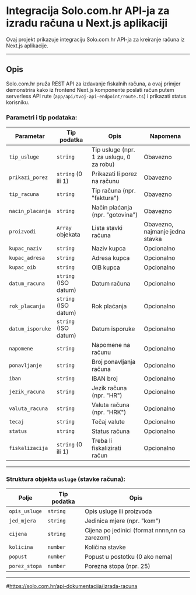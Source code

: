 # Integracija Solo.com.hr API-ja za izradu računa u Next.js aplikaciji

Ovaj projekt prikazuje integraciju Solo.com.hr API-ja za kreiranje računa iz Next.js aplikacije.

---

## Opis

Solo.com.hr pruža REST API za izdavanje fiskalnih računa, a ovaj primjer demonstrira kako iz frontend Next.js komponente poslati račun putem serverless API rute (`app/api/tvoj-api-endpoint/route.ts`) i prikazati status korisniku.

### Parametri i tip podataka:


| Parametar        | Tip podatka         | Opis                                        | Napomena                          |
|------------------|--------------------|---------------------------------------------|----------------------------------|
| `tip_usluge`     | `string`           | Tip usluge (npr. 1 za uslugu, 0 za robu)    | Obavezno                         |
| `prikazi_porez`  | `string` (0 ili 1) | Prikazati li porez na računu                 | Obavezno                         |
| `tip_racuna`     | `string`            | Tip računa (npr. "faktura")                   | Obavezno                         |
| `nacin_placanja` | `string`            | Način plaćanja (npr. "gotovina")              | Obavezno                         |
| `proizvodi`      | `Array` objekata    | Lista stavki računa                           | Obavezno, najmanje jedna stavka  |
| `kupac_naziv`    | `string`            | Naziv kupca                                  | Opcionalno                       |
| `kupac_adresa`   | `string`            | Adresa kupca                                 | Opcionalno                       |
| `kupac_oib`      | `string`            | OIB kupca                                   | Opcionalno                       |
| `datum_racuna`   | `string` (ISO datum) | Datum računa                                | Opcionalno                       |
| `rok_placanja`   | `string` (ISO datum) | Rok plaćanja                                | Opcionalno                       |
| `datum_isporuke` | `string` (ISO datum) | Datum isporuke                              | Opcionalno                       |
| `napomene`       | `string`            | Napomene na računu                           | Opcionalno                       |
| `ponavljanje`    | `string`            | Broj ponavljanja računa                      | Opcionalno                       |
| `iban`           | `string`            | IBAN broj                                   | Opcionalno                       |
| `jezik_racuna`   | `string`            | Jezik računa (npr. "HR")                     | Opcionalno                       |
| `valuta_racuna`  | `string`            | Valuta računa (npr. "HRK")                    | Opcionalno                       |
| `tecaj`          | `string`            | Tečaj valute                                | Opcionalno                       |
| `status`         | `string`            | Status računa                               | Opcionalno                       |
| `fiskalizacija`  | `string` (0 ili 1)   | Treba li fiskalizirati račun                 | Opcionalno                       |

---

### Struktura objekta `usluge` (stavke računa):

| Polje          | Tip podatka  | Opis                                    |
|----------------|--------------|-----------------------------------------|
| `opis_usluge`  | `string`     | Opis usluge ili proizvoda               |
| `jed_mjera`    | `string`     | Jedinica mjere (npr. "kom")             |
| `cijena`       | `string`     | Cijena po jedinici (format nnnn,nn sa zarezom) |
| `kolicina`     | `number`     | Količina stavke                         |
| `popust`       | `number`     | Popust u postotku (0 ako nema)          |
| `porez_stopa`  | `number`     | Porezna stopa (npr. 25)                 |

---

#https://solo.com.hr/api-dokumentacija/izrada-racuna
